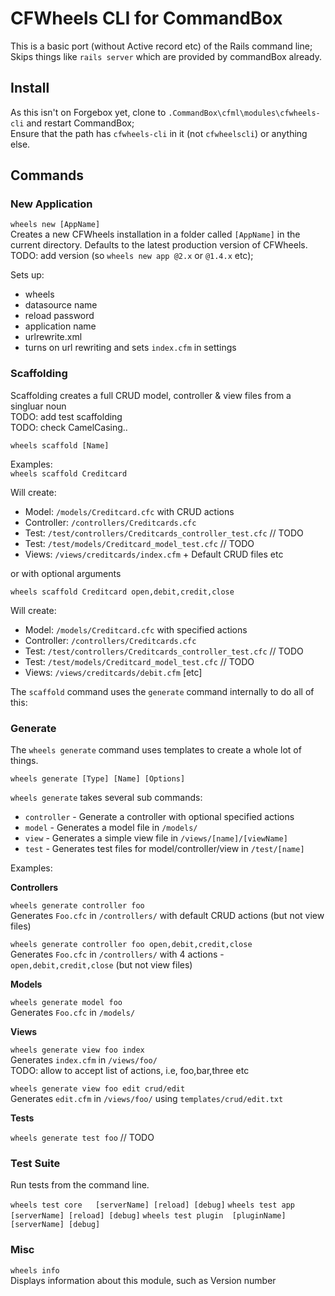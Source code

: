 # CFWheels CLI for CommandBox

This is a basic port (without Active record etc) of the Rails command line;
Skips things like `rails server` which are provided by commandBox already.

## Install

As this isn't on Forgebox yet, clone to `.CommandBox\cfml\modules\cfwheels-cli` and restart CommandBox;  
Ensure that the path has `cfwheels-cli` in it (not `cfwheelscli`) or anything else.

## Commands

### New Application

`wheels new [AppName]`  
Creates a new CFWheels installation in a folder called `[AppName]` in the current directory. Defaults to the latest production version of CFWheels. TODO: add version (so `wheels new app @2.x` or `@1.4.x` etc);

Sets up:
 - wheels
 - datasource name
 - reload password
 - application name
 - urlrewrite.xml
 - turns on url rewriting and sets `index.cfm` in settings

### Scaffolding

Scaffolding creates a full CRUD model, controller & view files from a singluar noun  
TODO: add test scaffolding  
TODO: check CamelCasing..

`wheels scaffold [Name]`

Examples:  
`wheels scaffold Creditcard`

Will create: 
 - Model: 		`/models/Creditcard.cfc` with CRUD actions
 - Controller: 	`/controllers/Creditcards.cfc`
 - Test:       	`/test/controllers/Creditcards_controller_test.cfc` // TODO
 - Test:       	`/test/models/Creditcard_model_test.cfc` // TODO
 - Views:      	`/views/creditcards/index.cfm` + Default CRUD files etc 

 or with optional arguments

`wheels scaffold Creditcard open,debit,credit,close`

Will create: 
 - Model: 		`/models/Creditcard.cfc` with specified actions
 - Controller: 	`/controllers/Creditcards.cfc`
 - Test:       	`/test/controllers/Creditcards_controller_test.cfc` // TODO
 - Test:       	`/test/models/Creditcard_model_test.cfc` // TODO
 - Views:      	`/views/creditcards/debit.cfm` [etc] 

The `scaffold` command uses the `generate` command internally to do all of this:

### Generate

The `wheels generate` command uses templates to create a whole lot of things.

`wheels generate [Type] [Name] [Options]`  

`wheels generate` takes several sub commands:
 - `controller` - Generate a controller with optional specified actions
 - `model` - Generates a model file in `/models/`
 - `view` - Generates a simple view file in `/views/[name]/[viewName]`
 - `test` - Generates test files for model/controller/view in `/test/[name]`
 
Examples:

**Controllers**

`wheels generate controller foo`  
Generates `Foo.cfc` in `/controllers/` with default CRUD actions (but not view files)

`wheels generate controller foo open,debit,credit,close`  
Generates `Foo.cfc` in `/controllers/` with 4 actions - `open,debit,credit,close` (but not view files)

**Models**

`wheels generate model foo`  
Generates `Foo.cfc` in `/models/`

**Views**

`wheels generate view foo index`  
Generates `index.cfm` in `/views/foo/`  
TODO: allow to accept list of actions, i.e, foo,bar,three etc

`wheels generate view foo edit crud/edit`  
Generates `edit.cfm` in `/views/foo/` using `templates/crud/edit.txt` 

**Tests**

`wheels generate test foo`  // TODO

### Test Suite

Run tests from the command line.  

`wheels test core 	[serverName] [reload] [debug]`
`wheels test app 	[serverName] [reload] [debug]`
`wheels test plugin  [pluginName] [serverName] [debug]` 

### Misc

`wheels info`  
Displays information about this module, such as Version number
